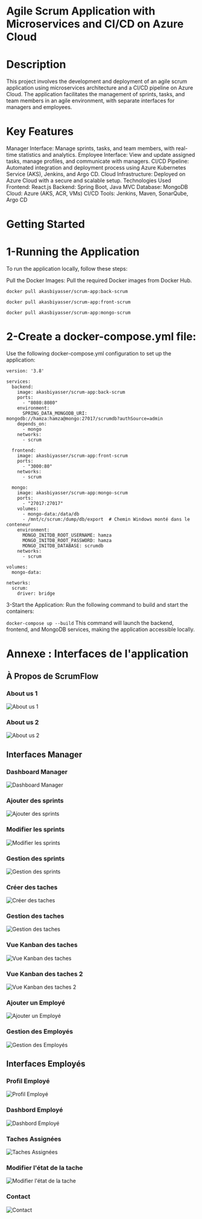 # Agile Scrum Application with Microservices and CI/CD on Azure Cloud
# Description
This project involves the development and deployment of an agile scrum application using microservices architecture and a CI/CD pipeline on Azure Cloud. The application facilitates the management of sprints, tasks, and team members in an agile environment, with separate interfaces for managers and employees.

# Key Features
Manager Interface: Manage sprints, tasks, and team members, with real-time statistics and analytics.
Employee Interface: View and update assigned tasks, manage profiles, and communicate with managers.
CI/CD Pipeline: Automated integration and deployment process using Azure Kubernetes Service (AKS), Jenkins, and Argo CD.
Cloud Infrastructure: Deployed on Azure Cloud with a secure and scalable setup.
Technologies Used
Frontend: React.js
Backend: Spring Boot, Java MVC
Database: MongoDB
Cloud: Azure (AKS, ACR, VMs)
CI/CD Tools: Jenkins, Maven, SonarQube, Argo CD

# Getting Started
# 1-Running the Application
To run the application locally, follow these steps:

Pull the Docker Images:
Pull the required Docker images from Docker Hub.

```docker pull akasbiyasser/scrum-app:back-scrum```

```docker pull akasbiyasser/scrum-app:front-scrum```

```docker pull akasbiyasser/scrum-app:mongo-scrum```

# 2-Create a docker-compose.yml file:
Use the following docker-compose.yml configuration to set up the application:

```
version: '3.8'

services:
  backend:
    image: akasbiyasser/scrum-app:back-scrum
    ports:
      - "8080:8080"
    environment:
      SPRING_DATA_MONGODB_URI: mongodb://hamza:hamza@mongo:27017/scrumdb?authSource=admin
    depends_on:
      - mongo
    networks:
      - scrum

  frontend:
    image: akasbiyasser/scrum-app:front-scrum
    ports:
      - "3000:80"
    networks:
      - scrum

  mongo:
    image: akasbiyasser/scrum-app:mongo-scrum
    ports:
      - "27017:27017"
    volumes:
      - mongo-data:/data/db
      - /mnt/c/scrum:/dump/db/export  # Chemin Windows monté dans le conteneur
    environment:
      MONGO_INITDB_ROOT_USERNAME: hamza
      MONGO_INITDB_ROOT_PASSWORD: hamza
      MONGO_INITDB_DATABASE: scrumdb
    networks:
      - scrum

volumes:
  mongo-data:

networks:
  scrum:
    driver: bridge
```


3-Start the Application:
Run the following command to build and start the containers:

```docker-compose up --build```
This command will launch the backend, frontend, and MongoDB services, making the application accessible locally.


# Annexe : Interfaces de l'application
## À Propos de ScrumFlow

### About us 1
![About us 1](aboutus1.PNG)

### About us 2
![About us 2](path_to_image/20.PNG)

## Interfaces Manager

### Dashboard Manager
![Dashboard Manager](path_to_image/dashbordmana.PNG)

### Ajouter des sprints
![Ajouter des sprints](path_to_image/sprintmana2.PNG)

### Modifier les sprints
![Modifier les sprints](path_to_image/tachemana5.PNG)

### Gestion des sprints
![Gestion des sprints](path_to_image/sprintmana1.PNG)

### Créer des taches
![Créer des taches](path_to_image/tachemana2.PNG)

### Gestion des taches
![Gestion des taches](path_to_image/tachemana1.PNG)

### Vue Kanban des taches
![Vue Kanban des taches](path_to_image/tachemana4.PNG)

### Vue Kanban des taches 2
![Vue Kanban des taches 2](path_to_image/tachemana3.PNG)

### Ajouter un Employé
![Ajouter un Employé](path_to_image/employemana2.PNG)

### Gestion des Employés
![Gestion des Employés](path_to_image/employemana1.PNG)

## Interfaces Employés

### Profil Employé
![Profil Employé](path_to_image/interfaceempprofile.PNG)

### Dashbord Employé
![Dashbord Employé](path_to_image/menuboardemp.PNG)

### Taches Assignées
![Taches Assignées](path_to_image/tacheemp.PNG)

### Modifier l'état de la tache
![Modifier l'état de la tache](path_to_image/tacheemp2.PNG)

### Contact
![Contact](path_to_image/interfaceempcontact.PNG)



